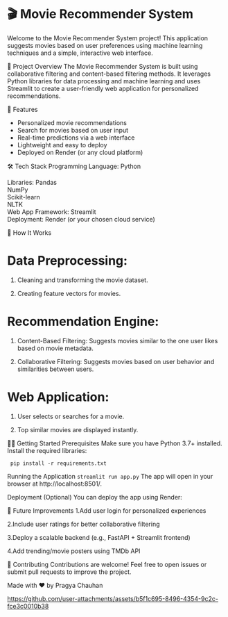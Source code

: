 # 🎬 Movie Recommender System
Welcome to the Movie Recommender System project!
This application suggests movies based on user preferences using machine learning techniques and a simple, interactive web interface.

📌 Project Overview
The Movie Recommender System is built using collaborative filtering and content-based filtering methods. It leverages Python libraries for data processing and machine learning and uses Streamlit to create a user-friendly web application for personalized recommendations.

 🚀 Features
- Personalized movie recommendations
- Search for movies based on user input
- Real-time predictions via a web interface
- Lightweight and easy to deploy
- Deployed on Render (or any cloud platform)

🛠️ Tech Stack
  Programming Language: Python

Libraries:
  Pandas  
  NumPy  
  Scikit-learn  
  NLTK   
  Web App Framework: Streamlit  
  Deployment: Render (or your chosen cloud service)

🧠 How It Works
# Data Preprocessing:

  1. Cleaning and transforming the movie dataset.
  
  2. Creating feature vectors for movies.

# Recommendation Engine:
  
  1. Content-Based Filtering: Suggests movies similar to the one user likes based on movie metadata.
  
  2. Collaborative Filtering: Suggests movies based on user behavior and similarities between users.

# Web Application:
  
  1. User selects or searches for a movie.
  
  2. Top similar movies are displayed instantly.

🏃‍♀️ Getting Started
Prerequisites
Make sure you have Python 3.7+ installed. Install the required libraries:

``` pip install -r requirements.txt```

Running the Application
```streamlit run app.py```
The app will open in your browser at http://localhost:8501/.

Deployment (Optional)
You can deploy the app using Render:

🎯 Future Improvements
  1.Add user login for personalized experiences
  
  2.Include user ratings for better collaborative filtering
  
  3.Deploy a scalable backend (e.g., FastAPI + Streamlit frontend)
  
  4.Add trending/movie posters using TMDb API

🤝 Contributing
Contributions are welcome! Feel free to open issues or submit pull requests to improve the project.

Made with ❤️ by Pragya Chauhan



https://github.com/user-attachments/assets/b5f1c695-8496-4354-9c2c-fce3c0010b38

